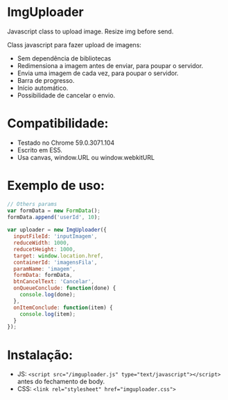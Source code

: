 # ImgUploader
Javascript class to upload image. Resize img before send.

Class javascript para fazer upload de imagens:
- Sem dependência de bibliotecas
- Redimensiona a imagem antes de enviar, para poupar o servidor.
- Envia uma imagem de cada vez, para poupar o servidor.
- Barra de progresso.
- Início automático.
- Possibilidade de cancelar o envio.

# Compatibilidade:
- Testado no Chrome 59.0.3071.104
- Escrito em ES5.
- Usa canvas, window.URL ou window.webkitURL

# Exemplo de uso:

```javascript
// Others params
var formData = new FormData();
formData.append('userId', 10);
  
var uploader = new ImgUploader({
  inputFileId: 'inputImagem',
  reduceWidth: 1000,
  reducetHeight: 1000,
  target: window.location.href,
  containerId: 'imagensFila',
  paramName: 'imagem',
  formData: formData,
  btnCancelText: 'Cancelar',
  onQueueConclude: function(done) {
    console.log(done);
  },
  onItemConclude: function(item) {
    console.log(item);
  }
});
```

# Instalação:
- JS: `<script src="/imguploader.js" type="text/javascript"></script>` antes do fechamento de body.
- CSS: `<link rel="stylesheet" href="imguploader.css">`
